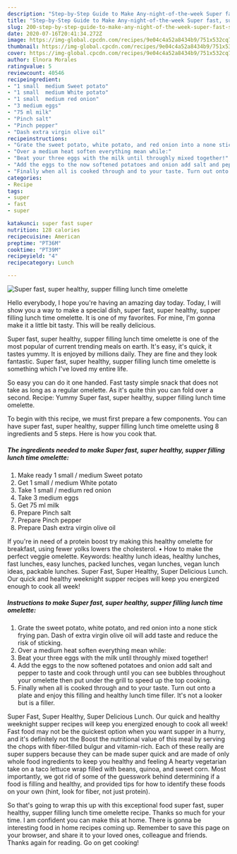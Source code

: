 ```yaml
---
description: "Step-by-Step Guide to Make Any-night-of-the-week Super fast, super healthy, supper filling lunch time omelette"
title: "Step-by-Step Guide to Make Any-night-of-the-week Super fast, super healthy, supper filling lunch time omelette"
slug: 200-step-by-step-guide-to-make-any-night-of-the-week-super-fast-super-healthy-supper-filling-lunch-time-omelette
date: 2020-07-16T20:41:34.272Z
image: https://img-global.cpcdn.com/recipes/9e04c4a52a8434b9/751x532cq70/super-fast-super-healthy-supper-filling-lunch-time-omelette-recipe-main-photo.jpg
thumbnail: https://img-global.cpcdn.com/recipes/9e04c4a52a8434b9/751x532cq70/super-fast-super-healthy-supper-filling-lunch-time-omelette-recipe-main-photo.jpg
cover: https://img-global.cpcdn.com/recipes/9e04c4a52a8434b9/751x532cq70/super-fast-super-healthy-supper-filling-lunch-time-omelette-recipe-main-photo.jpg
author: Elnora Morales
ratingvalue: 5
reviewcount: 40546
recipeingredient:
- "1 small  medium Sweet potato"
- "1 small  medium White potato"
- "1 small  medium red onion"
- "3 medium eggs"
- "75 ml milk"
- "Pinch salt"
- "Pinch pepper"
- "Dash extra virgin olive oil"
recipeinstructions:
- "Grate the sweet potato, white potato, and red onion into a none stick frying pan. Dash of extra virgin olive oil will add taste and reduce the risk of sticking."
- "Over a medium heat soften everything mean while:"
- "Beat your three eggs with the milk until throughly mixed together!"
- "Add the eggs to the now softened potatoes and onion add salt and pepper to taste and cook through until you can see bubbles throughout your omelette then put under the grill to speed up the top cooking."
- "Finally when all is cooked through and to your taste. Turn out onto a plate and enjoy this filling and healthy lunch time filler. It&#39;s not a looker but is a filler."
categories:
- Recipe
tags:
- super
- fast
- super

katakunci: super fast super 
nutrition: 128 calories
recipecuisine: American
preptime: "PT36M"
cooktime: "PT39M"
recipeyield: "4"
recipecategory: Lunch

---
```



![Super fast, super healthy, supper filling lunch time omelette](https://img-global.cpcdn.com/recipes/9e04c4a52a8434b9/751x532cq70/super-fast-super-healthy-supper-filling-lunch-time-omelette-recipe-main-photo.jpg)

Hello everybody, I hope you're having an amazing day today. Today, I will show you a way to make a special dish, super fast, super healthy, supper filling lunch time omelette. It is one of my favorites. For mine, I'm gonna make it a little bit tasty. This will be really delicious.

Super fast, super healthy, supper filling lunch time omelette is one of the most popular of current trending meals on earth. It's easy, it's quick, it tastes yummy. It is enjoyed by millions daily. They are fine and they look fantastic. Super fast, super healthy, supper filling lunch time omelette is something which I've loved my entire life.

So easy you can do it one handed. Fast tasty simple snack that does not take as long as a regular omelette. As it&#39;s quite thin you can fold over a second. Recipe: Yummy Super fast, super healthy, supper filling lunch time omelette.


To begin with this recipe, we must first prepare a few components. You can have super fast, super healthy, supper filling lunch time omelette using 8 ingredients and 5 steps. Here is how you cook that.

<!--inarticleads1-->

##### The ingredients needed to make Super fast, super healthy, supper filling lunch time omelette:

1. Make ready 1 small / medium Sweet potato
1. Get 1 small / medium White potato
1. Take 1 small / medium red onion
1. Take 3 medium eggs
1. Get 75 ml milk
1. Prepare Pinch salt
1. Prepare Pinch pepper
1. Prepare Dash extra virgin olive oil


If you&#39;re in need of a protein boost try making this healthy omelette for breakfast, using fewer yolks lowers the cholesterol. • How to make the perfect veggie omelette. Keywords: healthy lunch ideas, healthy lunches, fast lunches, easy lunches, packed lunches, vegan lunches, vegan lunch ideas, packable lunches. Super Fast, Super Healthy, Super Delicious Lunch. Our quick and healthy weeknight supper recipes will keep you energized enough to cook all week! 

<!--inarticleads2-->

##### Instructions to make Super fast, super healthy, supper filling lunch time omelette:

1. Grate the sweet potato, white potato, and red onion into a none stick frying pan. Dash of extra virgin olive oil will add taste and reduce the risk of sticking.
1. Over a medium heat soften everything mean while:
1. Beat your three eggs with the milk until throughly mixed together!
1. Add the eggs to the now softened potatoes and onion add salt and pepper to taste and cook through until you can see bubbles throughout your omelette then put under the grill to speed up the top cooking.
1. Finally when all is cooked through and to your taste. Turn out onto a plate and enjoy this filling and healthy lunch time filler. It&#39;s not a looker but is a filler.


Super Fast, Super Healthy, Super Delicious Lunch. Our quick and healthy weeknight supper recipes will keep you energized enough to cook all week! Fast food may not be the quickest option when you want supper in a hurry, and it&#39;s definitely not the Boost the nutritional value of this meal by serving the chops with fiber-filled bulgur and vitamin-rich. Each of these really are super suppers because they can be made super quick and are made of only whole food ingredients to keep you healthy and feeling A hearty vegetarian take on a taco lettuce wrap filled with beans, quinoa, and sweet corn. Most importantly, we got rid of some of the guesswork behind determining if a food is filling and healthy, and provided tips for how to identify these foods on your own (hint, look for fiber, not just protein). 

So that's going to wrap this up with this exceptional food super fast, super healthy, supper filling lunch time omelette recipe. Thanks so much for your time. I am confident you can make this at home. There is gonna be interesting food in home recipes coming up. Remember to save this page on your browser, and share it to your loved ones, colleague and friends. Thanks again for reading. Go on get cooking!
